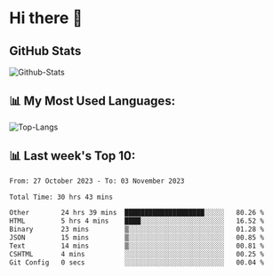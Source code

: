 # Hi there 👋

## GitHub Stats
![Github-Stats](https://github-readme-stats-sigma-five.vercel.app/api?username=ltorson&show_icons=true&theme=radical&count_private=true)

## 📊 My Most Used Languages:
![Top-Langs](https://github-readme-stats-sigma-five.vercel.app/api/top-langs/?username=LTorson&layout=compact&langs_count=10)

## 📊 Last week's Top 10:
<!--START_SECTION:waka-->

```txt
From: 27 October 2023 - To: 03 November 2023

Total Time: 30 hrs 43 mins

Other        24 hrs 39 mins  ████████████████████░░░░░   80.26 %
HTML         5 hrs 4 mins    ████░░░░░░░░░░░░░░░░░░░░░   16.52 %
Binary       23 mins         ▒░░░░░░░░░░░░░░░░░░░░░░░░   01.28 %
JSON         15 mins         ▒░░░░░░░░░░░░░░░░░░░░░░░░   00.85 %
Text         14 mins         ▒░░░░░░░░░░░░░░░░░░░░░░░░   00.81 %
CSHTML       4 mins          ░░░░░░░░░░░░░░░░░░░░░░░░░   00.25 %
Git Config   0 secs          ░░░░░░░░░░░░░░░░░░░░░░░░░   00.04 %
```

<!--END_SECTION:waka-->
